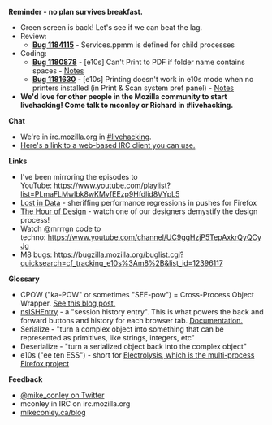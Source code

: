 **Reminder - no plan survives breakfast.**

- Green screen is back! Let's see if we can beat the lag.
- Review:
    - [**Bug 1184115**](https://bugzilla.mozilla.org/show_bug.cgi?id=1184115) - Services.ppmm is defined for child processes
- Coding:
    - [**Bug 1180878**](https://bugzilla.mozilla.org/show_bug.cgi?id=1180878) - [e10s] Can't Print to PDF if folder name contains spaces - [Notes](https://www.evernote.com/l/AbIeO4p31ntFN6ePoR_w--9boIVRc3igw1s)
    - [**Bug 1181630**](https://bugzilla.mozilla.org/show_bug.cgi?id=1181630) - [e10s] Printing doesn't work in e10s mode when no printers installed (in Print & Scan system pref panel) - [Notes](https://www.evernote.com/l/AbIKbyAqso1AaLK7UkYBHunQgRsRcalU66I)
- **We'd love for other people in the Mozilla community to start livehacking! Come talk to mconley or Richard in #livehacking.**

**Chat**

- We're in irc.mozilla.org in [#livehacking](http://client00.chat.mibbit.com/?channel=%23livehacking&server=irc.mozilla.org).
- [Here's a link to a web-based IRC client you can use.](http://client00.chat.mibbit.com/?server=irc.mozilla.org&channel=#livehacking)

**Links**

- I've been mirroring the episodes to YouTube: https://www.youtube.com/playlist?list=PLmaFLMwlbk8wKMvfEEzp9Hfdlid8VYpL5
- [Lost in Data](https://air.mozilla.org/lost-in-data-episode-1/) - sheriffing performance regressions in pushes for Firefox
- [The Hour of Design](https://www.youtube.com/watch?v=8_Ld4hOU1QU) - watch one of our designers demystify the design process!
- Watch @mrrrgn code to techno: https://www.youtube.com/channel/UC9ggHzjP5TepAxkrQyQCyJg
- M8 bugs: https://bugzilla.mozilla.org/buglist.cgi?quicksearch=cf_tracking_e10s%3Am8%2B&list_id=12396117

**Glossary**

- CPOW ("ka-POW" or sometimes "SEE-pow") = Cross-Process Object Wrapper. [See this blog post.](http://mikeconley.ca/blog/2015/02/17/on-unsafe-cpow-usage-in-firefox-desktop-and-why-is-my-nightly-so-sluggish-with-e10s-enabled/)
- [nsISHEntry](https://dxr.mozilla.org/mozilla-central/source/docshell/shistory/public/nsISHEntry.idl?from=nsISHEntry.idl#1) - a "session history entry". This is what powers the back and forward buttons and history for each browser tab. [Documentation.](https://developer.mozilla.org/en-US/docs/Mozilla/Tech/XPCOM/Reference/Interface/nsISHEntry)
- Serialize - "turn a complex object into something that can be represented as primitives, like strings, integers, etc"
- Deserialize - "turn a serialized object back into the complex object"
- e10s ("ee ten ESS") - short for [Electrolysis, which is the multi-process Firefox project](https://wiki.mozilla.org/Electrolysis)

**Feedback**

- [@mike_conley on Twitter](https://twitter.com/mike_conley)
- mconley in IRC on irc.mozilla.org
- [mikeconley.ca/blog](http://mikeconley.ca/blog/)